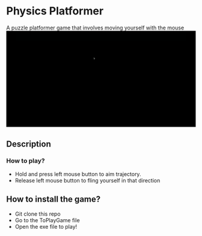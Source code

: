 # Physics Platformer
A puzzle platformer game that involves moving yourself with the mouse
![alt-text](https://github.com/sleepy-pan-da/Physics-Platformer/blob/bdbfc190a5adf9a6e7589392d99529473d611280/GIF/physics_platformer_demo.gif)

## Description
### How to play?
- Hold and press left mouse button to aim trajectory.
- Release left mouse button to fling yourself in that direction

## How to install the game?
- Git clone this repo
- Go to the ToPlayGame file
- Open the exe file to play!
